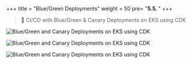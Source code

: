 +++
title = "Blue/Green Deployments"
weight = 50
pre= "<b>5.5. </b>"
+++


> 🎯 CI/CD with Blue/Green & Canary Deployments on EKS using CDK

![Blue/Green and Canary Deployments on EKS using CDK](/images/container-typescript/eks-bg-1.png?width=50pc)

![Blue/Green and Canary Deployments on EKS using CDK](/images/container-typescript/eks-bg-2.png?width=50pc)

![Blue/Green and Canary Deployments on EKS using CDK](/images/container-typescript/eks-canary.png?width=50pc)
